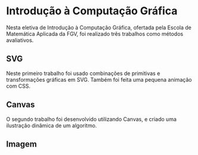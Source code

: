 # Introdução à Computação Gráfica
Nesta eletiva de Introdução à Computação Gráfica, ofertada pela Escola de Matemática Aplicada da FGV, foi realizado três trabalhos como métodos avaliativos. 

## SVG
Neste primeiro trabalho foi usado combinações de primitivas e transformações gráficas em SVG. Também foi feita uma pequena animação com CSS.

## Canvas
O segundo trabalho foi desenvolvido utilizando Canvas, e criado uma ilustração dinâmica de um algoritmo.

## Imagem

